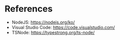 # References

- NodeJS: https://nodejs.org/ko/
- Visual Studio Code: https://code.visualstudio.com/
- TSNode: https://typestrong.org/ts-node/
